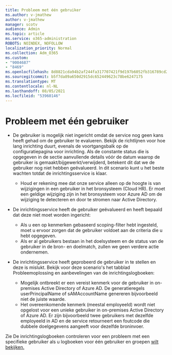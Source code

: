 ```yaml
---
title: Probleem met één gebruiker
ms.author: v-jmathew
author: v-jmathew
manager: scotv
audience: Admin
ms.topic: article
ms.service: o365-administration
ROBOTS: NOINDEX, NOFOLLOW
localization_priority: Normal
ms.collection: Adm_O365
ms.custom:
- "9004687"
- "8469"
ms.openlocfilehash: 8d8821cda94b2af244fa317707421f9d197b6052fb316789cd286ea8b4adf19e
ms.sourcegitcommit: b5f7da89a650d2915dc652449623c78be6247175
ms.translationtype: MT
ms.contentlocale: nl-NL
ms.lasthandoff: 08/05/2021
ms.locfileid: "53960146"
---
```

# <a name="problem-with-single-user"></a>Probleem met één gebruiker

- De gebruiker is mogelijk niet ingericht omdat de service nog geen kans heeft gehad om de gebruiker te evalueren. Bekijk de richtlijnen voor hoe lang inrichting duurt, evenals de voortgangsbalk op de configuratiepagina voor inrichting. Als de constante status die is opgegeven in de sectie aanvullende details vóór de datum waarop de gebruiker is gemaakt/bijgewerkt/verwijderd, betekent dit dat we de gebruiker nog niet hebben geëvalueerd. In dit scenario kunt u het beste wachten totdat de inrichtingsservice is klaar.

  - Houd er rekening mee dat onze service alleen op de hoogte is van wijzigingen in een gebruiker in het bronsysteem (Cloud HR). Er moet een geldige wijziging zijn in het bronsysteem voor Azure AD om de wijziging te detecteren en door te stromen naar Active Directory.
- De inrichtingsservice heeft de gebruiker geëvalueerd en heeft bepaald dat deze niet moet worden ingericht:
  - Als u een op kenmerken gebaseerd scoping-filter hebt ingesteld, moet u ervoor zorgen dat de gebruiker voldoet aan de criteria die u hebt opgegeven.
  - Als er al gebruikers bestaan in het doelsysteem en de status van de gebruiker in de bron- en doelmatch, zullen we geen verdere actie ondernemen.
- De inrichtingsservice heeft geprobeerd de gebruiker in te stellen en deze is mislukt. Bekijk voor deze scenario's het tabblad Probleemoplossing en aanbevelingen van de inrichtingslogboeken:
  - Mogelijk ontbreekt er een vereist kenmerk voor de gebruiker in on-premises Active Directory of Azure AD. De generatieregels userPrincipalName of sAMAccountName genereren bijvoorbeeld niet de juiste waarde.
  - Het overeenkomende kenmerk (meestal employeeId) wordt niet opgelost voor een unieke gebruiker in on-premises Active Directory of Azure AD. Er zijn bijvoorbeeld twee gebruikers met dezelfde employeeId in AD en de service retourneert een foutcode die dubbele doelgegevens aangeeft voor dezelfde broninvoer.

Zie De inrichtingslogboeken controleren voor een probleem met een specifieke gebruiker als u logboeken voor één gebruiker en groepen [wilt bekijken.](https://docs.microsoft.com/azure/active-directory/reports-monitoring/concept-provisioning-logs)

